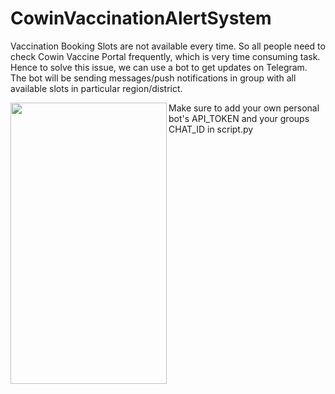 # CowinVaccinationAlertSystem
Vaccination Booking Slots are not available every time. So all people need to check Cowin Vaccine Portal frequently, which is very time consuming task. Hence to solve this issue, we can use a bot to get updates on Telegram. The bot will be sending messages/push notifications in group with all available slots in particular region/district.

<a href="url"><img src="https://user-images.githubusercontent.com/78342322/133563968-747ea412-57c6-4589-86b4-e45e0bf58260.jpg" align="left" height="450" width="250" ></a>

Make sure to add your own personal bot's API_TOKEN and your groups CHAT_ID in script.py
